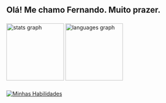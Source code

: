 <h2 align="left">Olá! Me chamo Fernando. Muito prazer.</h2>

###

<div align="left">
  <img src="https://github-readme-stats.vercel.app/api?hide_title=false&hide_rank=false&show_icons=true&include_all_commits=true&count_private=true&disable_animations=false&locale=en&hide_border=false&username=fernandodeabreupereira" height="150" alt="stats graph"  />
  <img src="https://github-readme-stats.vercel.app/api/top-langs?locale=en&hide_title=false&layout=compact&card_width=320&langs_count=5&hide_border=false&username=fernandodeabreupereira" height="150" alt="languages graph"  />
</div>

###

<div align="left">

[![Minhas Habilidades](https://skillicons.dev/icons?i=ts,js,nodejs,nestjs,cs,dotnet,angular,flutter,git,docker,vscode,visualstudio,postgres,mongo,redis
)](https://skillicons.dev)

  </div>

###
